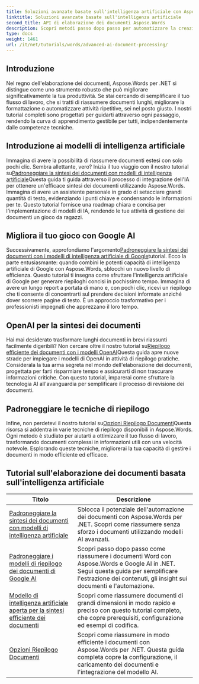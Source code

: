 ```yaml
---
title: Soluzioni avanzate basate sull'intelligenza artificiale con Aspose.Words per .NET
linktitle: Soluzioni avanzate basate sull'intelligenza artificiale
second_title: API di elaborazione dei documenti Aspose.Words
description: Scopri metodi passo dopo passo per automatizzare la creazione, la manipolazione e l'analisi dei documenti con informazioni e capacità di elaborazione basate sull'intelligenza artificiale.
type: docs
weight: 1461
url: /it/net/tutorials/words/advanced-ai-document-processing/
---
```

## Introduzione

Nel regno dell'elaborazione dei documenti, Aspose.Words per .NET si distingue come uno strumento robusto che può migliorare significativamente la tua produttività. Se stai cercando di semplificare il tuo flusso di lavoro, che si tratti di riassumere documenti lunghi, migliorare la formattazione o automatizzare attività ripetitive, sei nel posto giusto. I nostri tutorial completi sono progettati per guidarti attraverso ogni passaggio, rendendo la curva di apprendimento gestibile per tutti, indipendentemente dalle competenze tecniche.

## Introduzione ai modelli di intelligenza artificiale

 Immagina di avere la possibilità di riassumere documenti estesi con solo pochi clic. Sembra allettante, vero? Inizia il tuo viaggio con il nostro tutorial su[Padroneggiare la sintesi dei documenti con modelli di intelligenza artificiale](./mastering-document-summarization-ai-model/)Questa guida ti guida attraverso il processo di integrazione dell'IA per ottenere un'efficace sintesi dei documenti utilizzando Aspose.Words. Immagina di avere un assistente personale in grado di setacciare grandi quantità di testo, evidenziando i punti chiave e condensando le informazioni per te. Questo tutorial fornisce una roadmap chiara e concisa per l'implementazione di modelli di IA, rendendo le tue attività di gestione dei documenti un gioco da ragazzi.

## Migliora il tuo gioco con Google AI

 Successivamente, approfondiamo l'argomento[Padroneggiare la sintesi dei documenti con i modelli di intelligenza artificiale di Google](./mastering-document-summarization-google-ai-model/)tutorial. Ecco la parte entusiasmante: quando combini le potenti capacità di intelligenza artificiale di Google con Aspose.Words, sblocchi un nuovo livello di efficienza. Questo tutorial ti insegna come sfruttare l'intelligenza artificiale di Google per generare riepiloghi concisi in pochissimo tempo. Immagina di avere un lungo report a portata di mano e, con pochi clic, ricevi un riepilogo che ti consente di concentrarti sul prendere decisioni informate anziché dover scorrere pagine di testo. È un approccio trasformativo per i professionisti impegnati che apprezzano il loro tempo.

## OpenAI per la sintesi dei documenti

 Hai mai desiderato trasformare lunghi documenti in brevi riassunti facilmente digeribili? Non cercare oltre il nostro tutorial su[Riepilogo efficiente dei documenti con i modelli OpenAI](./efficient-document-summarization-openai-model/)Questa guida apre nuove strade per impiegare i modelli di OpenAI in attività di riepilogo pratiche. Considerala la tua arma segreta nel mondo dell'elaborazione dei documenti, progettata per farti risparmiare tempo e assicurarti di non trascurare informazioni critiche. Con questo tutorial, imparerai come sfruttare la tecnologia AI all'avanguardia per semplificare il processo di revisione dei documenti.

## Padroneggiare le tecniche di riepilogo

 Infine, non perdetevi il nostro tutorial su[Opzioni Riepilogo Documenti](./summarize-documents-options/)Questa risorsa si addentra in varie tecniche di riepilogo disponibili in Aspose.Words. Ogni metodo è studiato per aiutarti a ottimizzare il tuo flusso di lavoro, trasformando documenti complessi in informazioni utili con una velocità notevole. Esplorando queste tecniche, migliorerai la tua capacità di gestire i documenti in modo efficiente ed efficace.

 ## Tutorial sull'elaborazione dei documenti basata sull'intelligenza artificiale
| Titolo | Descrizione |
| --- | --- |
| [Padroneggiare la sintesi dei documenti con modelli di intelligenza artificiale](./mastering-document-summarization-ai-model/) | Sblocca il potenziale dell'automazione dei documenti con Aspose.Words per .NET. Scopri come riassumere senza sforzo i documenti utilizzando modelli AI avanzati. |
| [Padroneggiare i modelli di riepilogo dei documenti di Google AI](./mastering-document-summarization-google-ai-model/) | Scopri passo dopo passo come riassumere i documenti Word con Aspose.Words e Google AI in .NET. Segui questa guida per semplificare l'estrazione dei contenuti, gli insight sui documenti e l'automazione. |
| [Modello di intelligenza artificiale aperta per la sintesi efficiente dei documenti](./efficient-document-summarization-openai-model/) | Scopri come riassumere documenti di grandi dimensioni in modo rapido e preciso con questo tutorial completo, che copre prerequisiti, configurazione ed esempi di codifica. |
| [Opzioni Riepilogo Documenti](./summarize-documents-options/) | Scopri come riassumere in modo efficiente i documenti con Aspose.Words per .NET. Questa guida completa copre la configurazione, il caricamento dei documenti e l'integrazione del modello AI. |